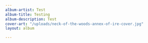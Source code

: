 ```yaml
---
album-artist: Test
album-title: Testing
album-description: Test
cover-art: "/uploads/neck-of-the-woods-annex-of-ire-cover.jpg"
layout: album

---
```

